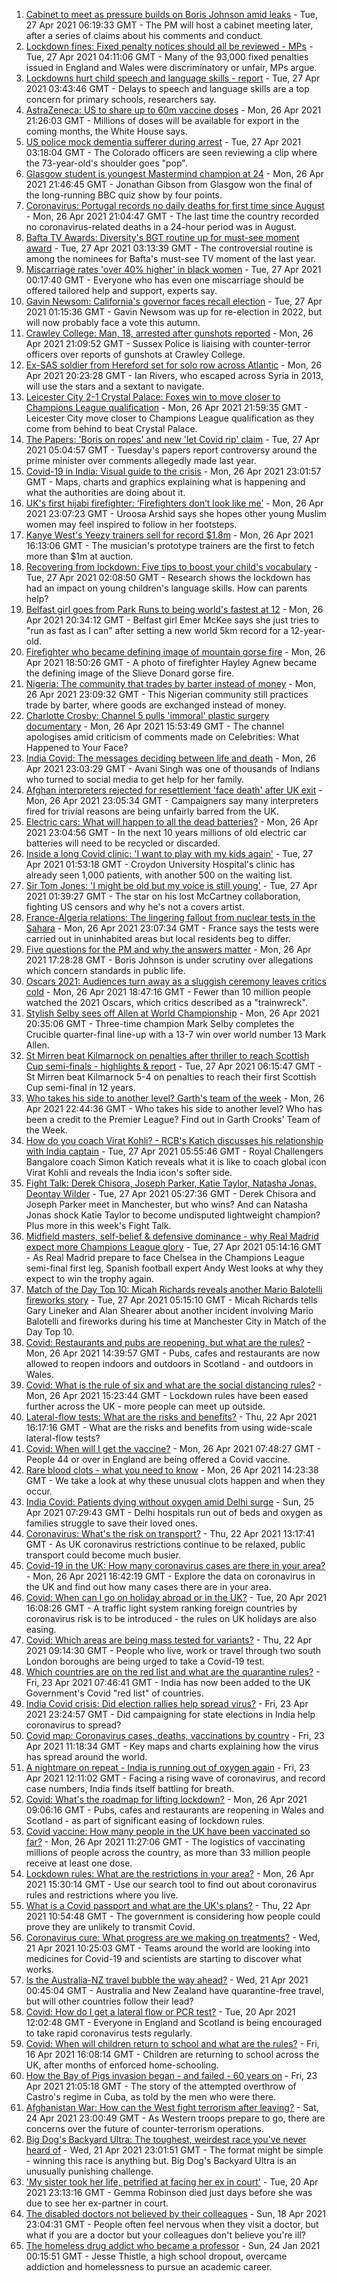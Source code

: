 1. [Cabinet to meet as pressure builds on Boris Johnson amid leaks](https://www.bbc.co.uk/news/uk-politics-56897213) - Tue, 27 Apr 2021 06:19:33 GMT - The PM will host a cabinet meeting later, after a series of claims about his comments and conduct.
2. [Lockdown fines: Fixed penalty notices should all be reviewed - MPs](https://www.bbc.co.uk/news/uk-56890540) - Tue, 27 Apr 2021 04:11:06 GMT - Many of the 93,000 fixed penalties issued in England and Wales were discriminatory or unfair, MPs argue.
3. [Lockdowns hurt child speech and language skills - report](https://www.bbc.co.uk/news/education-56889035) - Tue, 27 Apr 2021 03:43:46 GMT - Delays to speech and language skills are a top concern for primary schools, researchers say.
4. [AstraZeneca: US to share up to 60m vaccine doses](https://www.bbc.co.uk/news/world-us-canada-56893701) - Mon, 26 Apr 2021 21:26:03 GMT - Millions of doses will be available for export in the coming months, the White House says.
5. [US police mock dementia sufferer during arrest](https://www.bbc.co.uk/news/world-us-canada-56897186) - Tue, 27 Apr 2021 03:18:04 GMT - The Colorado officers are seen reviewing a clip where the 73-year-old's shoulder goes "pop".
6. [Glasgow student is youngest Mastermind champion at 24](https://www.bbc.co.uk/news/uk-scotland-glasgow-west-56891136) - Mon, 26 Apr 2021 21:46:45 GMT - Jonathan Gibson from Glasgow won the final of the long-running BBC quiz show by four points.
7. [Coronavirus: Portugal records no daily deaths for first time since August](https://www.bbc.co.uk/news/world-europe-56891330) - Mon, 26 Apr 2021 21:04:47 GMT - The last time the country recorded no coronavirus-related deaths in a 24-hour period was in August.
8. [Bafta TV Awards: Diversity's BGT routine up for must-see moment award](https://www.bbc.co.uk/news/entertainment-arts-56893236) - Tue, 27 Apr 2021 03:13:39 GMT - The controversial routine is among the nominees for Bafta's must-see TV moment of the last year.
9. [Miscarriage rates 'over 40% higher' in black women](https://www.bbc.co.uk/news/health-56889861) - Tue, 27 Apr 2021 00:17:40 GMT - Everyone who has even one miscarriage should be offered tailored help and support, experts say.
10. [Gavin Newsom: California's governor faces recall election](https://www.bbc.co.uk/news/world-us-canada-56897184) - Tue, 27 Apr 2021 01:15:36 GMT - Gavin Newsom was up for re-election in 2022, but will now probably face a vote this autumn.
11. [Crawley College: Man, 18, arrested after gunshots reported](https://www.bbc.co.uk/news/uk-england-sussex-56892589) - Mon, 26 Apr 2021 21:09:52 GMT - Sussex Police is liaising with counter-terror officers over reports of gunshots at Crawley College.
12. [Ex-SAS soldier from Hereford set for solo row across Atlantic](https://www.bbc.co.uk/news/uk-england-hereford-worcester-56894909) - Mon, 26 Apr 2021 20:23:28 GMT - Ian Rivers, who escaped across Syria in 2013, will use the stars and a sextant to navigate.
13. [Leicester City 2-1 Crystal Palace: Foxes win to move closer to Champions League qualification](https://www.bbc.co.uk/sport/football/56796836) - Mon, 26 Apr 2021 21:59:35 GMT - Leicester City move closer to Champions League qualification as they come from behind to beat Crystal Palace.
14. [The Papers: 'Boris on ropes' and new 'let Covid rip' claim](https://www.bbc.co.uk/news/blogs-the-papers-56896604) - Tue, 27 Apr 2021 05:04:57 GMT - Tuesday's papers report controversy around the prime minister over comments allegedly made last year.
15. [Covid-19 in India: Visual guide to the crisis](https://www.bbc.co.uk/news/world-asia-india-56891016) - Mon, 26 Apr 2021 23:01:57 GMT - Maps, charts and graphics explaining what is happening and what the authorities are doing about it.
16. [UK's first hijabi firefighter: ‘Firefighters don’t look like me’](https://www.bbc.co.uk/news/uk-england-nottinghamshire-56846739) - Mon, 26 Apr 2021 23:07:23 GMT - Uroosa Arshid says she hopes other young Muslim women may feel inspired to follow in her footsteps.
17. [Kanye West's Yeezy trainers sell for record $1.8m](https://www.bbc.co.uk/news/world-us-canada-56890758) - Mon, 26 Apr 2021 16:13:06 GMT - The musician's prototype trainers are the first to fetch more than $1m at auction.
18. [Recovering from lockdown: Five tips to boost your child's vocabulary](https://www.bbc.co.uk/news/education-56765177) - Tue, 27 Apr 2021 02:08:50 GMT - Research shows the lockdown has had an impact on young children's language skills. How can parents help?
19. [Belfast girl goes from Park Runs to being world's fastest at 12](https://www.bbc.co.uk/sport/athletics/56891059) - Mon, 26 Apr 2021 20:34:12 GMT - Belfast girl Emer McKee says she just tries to "run as fast as I can" after setting a new world 5km record for a 12-year-old.
20. [Firefighter who became defining image of mountain gorse fire](https://www.bbc.co.uk/news/uk-northern-ireland-56889779) - Mon, 26 Apr 2021 18:50:26 GMT - A photo of firefighter Hayley Agnew became the defining image of the Slieve Donard gorse fire.
21. [Nigeria: The community that trades by barter instead of money](https://www.bbc.co.uk/news/world-africa-56892765) - Mon, 26 Apr 2021 23:09:32 GMT - This Nigerian community still practices trade by barter, where goods are exchanged instead of money.
22. [Charlotte Crosby: Channel 5 pulls 'immoral' plastic surgery documentary](https://www.bbc.co.uk/news/entertainment-arts-56888856) - Mon, 26 Apr 2021 15:53:49 GMT - The channel apologises amid criticism of comments made on Celebrities: What Happened to Your Face?
23. [India Covid: The messages deciding between life and death](https://www.bbc.co.uk/news/world-asia-india-56882037) - Mon, 26 Apr 2021 23:03:29 GMT - Avani Singh was one of thousands of Indians who turned to social media to get help for her family.
24. [Afghan interpreters rejected for resettlement 'face death' after UK exit](https://www.bbc.co.uk/news/world-asia-56831875) - Mon, 26 Apr 2021 23:05:34 GMT - Campaigners say many interpreters fired for trivial reasons are being unfairly barred from the UK.
25. [Electric cars: What will happen to all the dead batteries?](https://www.bbc.co.uk/news/business-56574779) - Mon, 26 Apr 2021 23:04:56 GMT - In the next 10 years millions of old electric car batteries will need to be recycled or discarded.
26. [Inside a long Covid clinic: 'I want to play with my kids again'](https://www.bbc.co.uk/news/health-56879203) - Tue, 27 Apr 2021 01:53:18 GMT - Croydon University Hospital's clinic has already seen 1,000 patients, with another 500 on the waiting list.
27. [Sir Tom Jones: 'I might be old but my voice is still young'](https://www.bbc.co.uk/news/entertainment-arts-56654319) - Tue, 27 Apr 2021 01:39:27 GMT - The star on his lost McCartney collaboration, fighting US censors and why he's not a covers artist.
28. [France-Algeria relations: The lingering fallout from nuclear tests in the Sahara](https://www.bbc.co.uk/news/world-africa-56799670) - Mon, 26 Apr 2021 23:07:34 GMT - France says the tests were carried out in uninhabited areas but local residents beg to differ.
29. [Five questions for the PM and why the answers matter](https://www.bbc.co.uk/news/uk-politics-56888304) - Mon, 26 Apr 2021 17:28:28 GMT - Boris Johnson is under scrutiny over allegations which concern standards in public life.
30. [Oscars 2021: Audiences turn away as a sluggish ceremony leaves critics cold](https://www.bbc.co.uk/news/entertainment-arts-56885646) - Mon, 26 Apr 2021 18:47:16 GMT - Fewer than 10 million people watched the 2021 Oscars, which critics described as a "trainwreck".
31. [Stylish Selby sees off Allen at World Championship](https://www.bbc.co.uk/sport/snooker/56893019) - Mon, 26 Apr 2021 20:35:06 GMT - Three-time champion Mark Selby completes the Crucible quarter-final line-up with a 13-7 win over world number 13 Mark Allen.
32. [St Mirren beat Kilmarnock on penalties after thriller to reach Scottish Cup semi-finals - highlights & report](https://www.bbc.co.uk/sport/football/56789584) - Tue, 27 Apr 2021 06:15:47 GMT - St Mirren beat Kilmarnock 5-4 on penalties to reach their first Scottish Cup semi-final in 12 years.
33. [Who takes his side to another level? Garth's team of the week](https://www.bbc.co.uk/sport/football/56892835) - Mon, 26 Apr 2021 22:44:36 GMT - Who takes his side to another level? Who has been a credit to the Premier League? Find out in Garth Crooks' Team of the Week.
34. [How do you coach Virat Kohli? - RCB's Katich discusses his relationship with India captain](https://www.bbc.co.uk/sport/cricket/56849797) - Tue, 27 Apr 2021 05:55:46 GMT - Royal Challengers Bangalore coach Simon Katich reveals what it is like to coach global icon Virat Kohli and reveals the India icon's softer side.
35. [Fight Talk: Derek Chisora, Joseph Parker, Katie Taylor, Natasha Jonas, Deontay Wilder](https://www.bbc.co.uk/sport/boxing/56864936) - Tue, 27 Apr 2021 05:27:36 GMT - Derek Chisora and Joseph Parker meet in Manchester, but who wins? And can Natasha Jonas shock Katie Taylor to become undisputed lightweight champion? Plus more in this week's Fight Talk.
36. [Midfield masters, self-belief & defensive dominance - why Real Madrid expect more Champions League glory](https://www.bbc.co.uk/sport/football/56884568) - Tue, 27 Apr 2021 05:14:16 GMT - As Real Madrid prepare to face Chelsea in the Champions League semi-final first leg, Spanish football expert Andy West looks at why they expect to win the trophy again.
37. [Match of the Day Top 10: Micah Richards reveals another Mario Balotelli fireworks story](https://www.bbc.co.uk/sport/av/football/56868212) - Tue, 27 Apr 2021 05:15:10 GMT - Micah Richards tells Gary Lineker and Alan Shearer about another incident involving Mario Balotelli and fireworks during his time at Manchester City in Match of the Day Top 10.
38. [Covid: Restaurants and pubs are reopening, but what are the rules?](https://www.bbc.co.uk/news/business-52977388) - Mon, 26 Apr 2021 14:39:57 GMT - Pubs, cafes and restaurants are now allowed to reopen indoors and outdoors in Scotland - and outdoors in Wales.
39. [Covid: What is the rule of six and what are the social distancing rules?](https://www.bbc.co.uk/news/uk-51506729) - Mon, 26 Apr 2021 15:23:44 GMT - Lockdown rules have been eased further across the UK - more people can meet up outside.
40. [Lateral-flow tests: What are the risks and benefits?](https://www.bbc.co.uk/news/56675624) - Thu, 22 Apr 2021 16:17:16 GMT - What are the risks and benefits from using wide-scale lateral-flow tests?
41. [Covid: When will I get the vaccine?](https://www.bbc.co.uk/news/health-55045639) - Mon, 26 Apr 2021 07:48:27 GMT - People 44 or over in England are being offered a Covid vaccine.
42. [Rare blood clots - what you need to know](https://www.bbc.co.uk/news/health-56674796) - Mon, 26 Apr 2021 14:23:38 GMT - We take a look at why these unusual clots happen and when they occur.
43. [India Covid: Patients dying without oxygen amid Delhi surge](https://www.bbc.co.uk/news/56876695) - Sun, 25 Apr 2021 07:29:43 GMT - Delhi hospitals run out of beds and oxygen as families struggle to save their loved ones.
44. [Coronavirus: What's the risk on transport?](https://www.bbc.co.uk/news/health-51736185) - Thu, 22 Apr 2021 13:17:41 GMT - As UK coronavirus restrictions continue to be relaxed, public transport could become much busier.
45. [Covid-19 in the UK: How many coronavirus cases are there in your area?](https://www.bbc.co.uk/news/uk-51768274) - Mon, 26 Apr 2021 16:42:19 GMT - Explore the data on coronavirus in the UK and find out how many cases there are in your area.
46. [Covid: When can I go on holiday abroad or in the UK?](https://www.bbc.co.uk/news/explainers-52646738) - Tue, 20 Apr 2021 16:08:26 GMT - A traffic light system ranking foreign countries by coronavirus risk is to be introduced - the rules on UK holidays are also easing.
47. [Covid: Which areas are being mass tested for variants?](https://www.bbc.co.uk/news/explainers-54872039) - Thu, 22 Apr 2021 09:14:30 GMT - People who live, work or travel through two south London boroughs are being urged to take a Covid-19 test.
48. [Which countries are on the red list and what are the quarantine rules?](https://www.bbc.co.uk/news/explainers-52544307) - Fri, 23 Apr 2021 07:46:41 GMT - India has now been added to the UK Government's Covid "red list" of countries.
49. [India Covid crisis: Did election rallies help spread virus?](https://www.bbc.co.uk/news/56858980) - Fri, 23 Apr 2021 23:24:57 GMT - Did campaigning for state elections in India help coronavirus to spread?
50. [Covid map: Coronavirus cases, deaths, vaccinations by country](https://www.bbc.co.uk/news/world-51235105) - Fri, 23 Apr 2021 11:18:34 GMT - Key maps and charts explaining how the virus has spread around the world.
51. [A nightmare on repeat - India is running out of oxygen again](https://www.bbc.co.uk/news/uk-56841381) - Fri, 23 Apr 2021 12:11:02 GMT - Facing a rising wave of coronavirus, and record case numbers, India finds itself battling for breath.
52. [Covid: What's the roadmap for lifting lockdown?](https://www.bbc.co.uk/news/explainers-52530518) - Mon, 26 Apr 2021 09:06:16 GMT - Pubs, cafes and restaurants are reopening in Wales and Scotland - as part of significant easing of lockdown rules.
53. [Covid vaccine: How many people in the UK have been vaccinated so far?](https://www.bbc.co.uk/news/health-55274833) - Mon, 26 Apr 2021 11:27:06 GMT - The logistics of vaccinating millions of people across the country, as more than 33 million people receive at least one dose.
54. [Lockdown rules: What are the restrictions in your area?](https://www.bbc.co.uk/news/uk-54373904) - Mon, 26 Apr 2021 15:30:14 GMT - Use our search tool to find out about coronavirus rules and restrictions where you live.
55. [What is a Covid passport and what are the UK's plans?](https://www.bbc.co.uk/news/explainers-55718553) - Thu, 22 Apr 2021 10:54:48 GMT - The government is considering how people could prove they are unlikely to transmit Covid.
56. [Coronavirus cure: What progress are we making on treatments?](https://www.bbc.co.uk/news/health-52354520) - Wed, 21 Apr 2021 10:25:03 GMT - Teams around the world are looking into medicines for Covid-19 and scientists are starting to discover what works.
57. [Is the Australia-NZ travel bubble the way ahead?](https://www.bbc.co.uk/news/business-56796943) - Wed, 21 Apr 2021 00:45:04 GMT - Australia and New Zealand have quarantine-free travel, but will other countries follow their lead?
58. [Covid: How do I get a lateral flow or PCR test?](https://www.bbc.co.uk/news/health-51943612) - Tue, 20 Apr 2021 12:02:48 GMT - Everyone in England and Scotland is being encouraged to take rapid coronavirus tests regularly.
59. [Covid: When will children return to school and what are the rules?](https://www.bbc.co.uk/news/education-51643556) - Fri, 16 Apr 2021 16:08:14 GMT - Children are returning to school across the UK, after months of enforced home-schooling.
60. [How the Bay of Pigs invasion began - and failed - 60 years on](https://www.bbc.co.uk/news/world-us-canada-56808455) - Fri, 23 Apr 2021 21:05:18 GMT - The story of the attempted overthrow of Castro's regime in Cuba, as told by the men who were there.
61. [Afghanistan War: How can the West fight terrorism after leaving?](https://www.bbc.co.uk/news/world-asia-56860781) - Sat, 24 Apr 2021 23:00:49 GMT - As Western troops prepare to go, there are concerns over the future of counter-terrorism operations.
62. [Big Dog's Backyard Ultra: The toughest, weirdest race you've never heard of](https://www.bbc.co.uk/sport/56720358) - Wed, 21 Apr 2021 23:01:51 GMT - The format might be simple - winning this race is anything but. Big Dog's Backyard Ultra is an unusually punishing challenge.
63. ['My sister took her life, petrified at facing her ex in court'](https://www.bbc.co.uk/news/uk-56539465) - Tue, 20 Apr 2021 23:13:16 GMT - Gemma Robinson died just days before she was due to see her ex-partner in court.
64. [The disabled doctors not believed by their colleagues](https://www.bbc.co.uk/news/disability-56244376) - Sun, 18 Apr 2021 23:04:31 GMT - People often feel nervous when they visit a doctor, but what if you are a doctor but your colleagues don't believe you're ill?
65. [The homeless drug addict who became a professor](https://www.bbc.co.uk/news/stories-55559382) - Sun, 24 Jan 2021 00:15:51 GMT - Jesse Thistle, a high school dropout, overcame addiction and homelessness to pursue an academic career.
